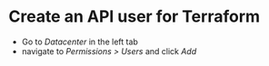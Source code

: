 # Create an API user for Terraform

* Go to *Datacenter* in the left tab
* navigate to *Permissions > Users* and click *Add*
